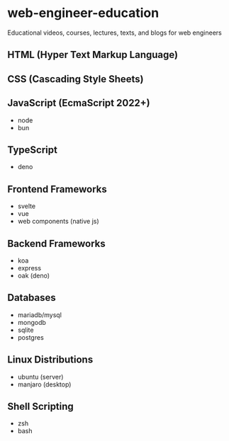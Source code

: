 # web-engineer-education

Educational videos, courses, lectures, texts, and blogs for web engineers


## HTML (Hyper Text Markup Language)

## CSS (Cascading Style Sheets)

## JavaScript (EcmaScript 2022+)

- node
- bun

## TypeScript

- deno

## Frontend Frameworks

- svelte
- vue
- web components (native js)

## Backend Frameworks

- koa
- express
- oak (deno)

## Databases

- mariadb/mysql
- mongodb
- sqlite
- postgres

## Linux Distributions

- ubuntu (server)
- manjaro (desktop)

## Shell Scripting

- zsh
- bash

